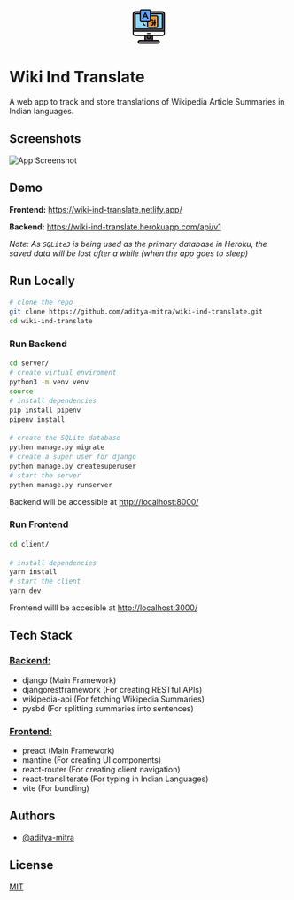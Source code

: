 <p align="center">
  <img src="./client/src/assets/favicon.png" alt="project logo">
</p>

# Wiki Ind Translate

A web app to track and store translations of Wikipedia Article Summaries in Indian languages.


## Screenshots

![App Screenshot](https://via.placeholder.com/468x300?text=App+Screenshot+Here)


## Demo

**Frontend:** https://wiki-ind-translate.netlify.app/

**Backend:** https://wiki-ind-translate.herokuapp.com/api/v1

_Note: As `SQLite3` is being used as the primary database in Heroku, the saved data will be lost after a while (when the app goes to sleep)_
## Run Locally

```bash
# clone the repo
git clone https://github.com/aditya-mitra/wiki-ind-translate.git
cd wiki-ind-translate
```

### Run Backend

```bash
cd server/
# create virtual enviroment
python3 -m venv venv
source
# install dependencies
pip install pipenv
pipenv install

# create the SQLite database
python manage.py migrate
# create a super user for django
python manage.py createsuperuser
# start the server
python manage.py runserver
```

Backend will be accessible at [http://localhost:8000/](http://localhost:8000/)

### Run Frontend

```bash
cd client/

# install dependencies
yarn install
# start the client
yarn dev
```

Frontend willl be accesible at [http://localhost:3000/](http://localhost:3000/)
## Tech Stack

### [Backend:](./server/Pipfile)


- django (Main Framework)
- djangorestframework (For creating RESTful APIs)
- wikipedia-api (For fetching Wikipedia Summaries)
- pysbd (For splitting summaries into sentences)

### [Frontend:](./client/package.json)

- preact (Main Framework)
- mantine (For creating UI components)
- react-router (For creating client navigation)
- react-transliterate (For typing in Indian Languages)
- vite (For bundling)

## Authors

- [@aditya-mitra](https://www.github.com/aditya-mitra)


## License

[MIT](./LICENSE)

